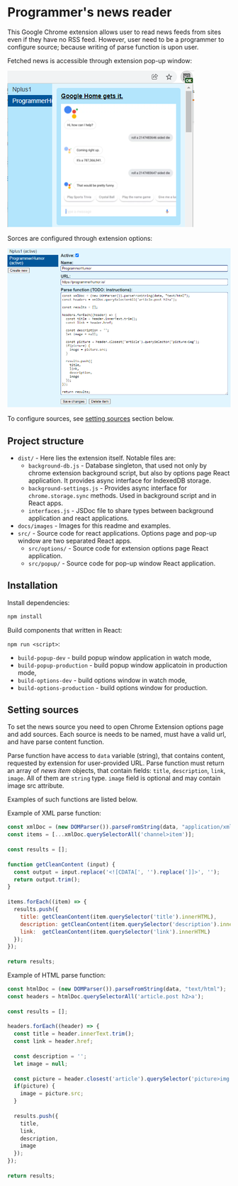 # Programmer's news reader

This Google Chrome extension allows user to read news feeds from sites even if they have no RSS feed. However, user need to be a programmer to configure source; because writing of parse function is upon user.

Fetched news is accessible through extension pop-up window:

![Extension popup window](docs/images/popup.png)

Sorces are configured through extension options:

![Extension options window](docs/images/options.png)

To configure sources, see [setting sources](#setting-sources) section below.

## Project structure

- `dist/` - Here lies the extension itself. Notable files are:
  - `background-db.js` - Database singleton, that used not only by chrome extension background script, but also by options page React application. It provides async interface for IndexedDB storage.
  - `background-settings.js` - Provides async interface for `chrome.storage.sync` methods. Used in background script and in React apps.
  - `interfaces.js` - JSDoc file to share types between background application and react applications.
- `docs/images` - Images for this readme and examples.
- `src/` - Source code for react applications. Options page and pop-up window are two separated React apps.
  - `src/options/` - Source code for extension options page React application.
  - `src/popup/` - Source code for pop-up window React application.

## Installation

Install dependencies:

```bash
npm install
```

Build components that written in React:

`npm run <script>`:

- `build-popup-dev` - build popup window application in watch mode,
- `build-popup-production` - build popup window applicatoin in production mode,
- `build-options-dev` - build options window in watch mode,
- `build-options-production` - build options window for production.

## Setting sources

To set the news source you need to open Chrome Extension options page and add sources. Each source is needs to be named, must have a valid url, and have parse content function.

Parse function have access to `data` variable (string), that contains content, requested by extension for user-provided URL. Parse function must return an array of *news item* objects, that contain fields: `title`, `description`, `link`, `image`. All of them are `string` type. `image` field is optional and may contain image src attribute.

Examples of such functions are listed below.

Example of XML parse function:
```js
const xmlDoc = (new DOMParser()).parseFromString(data, "application/xml");
const items = [...xmlDoc.querySelectorAll('channel>item')];

const results = [];

function getCleanContent (input) {
  const output = input.replace('<![CDATA[', '').replace(']]>', '');
  return output.trim();
}

items.forEach((item) => {
  results.push({
    title: getCleanContent(item.querySelector('title').innerHTML),
    description: getCleanContent(item.querySelector('description').innerHTML),
    link:  getCleanContent(item.querySelector('link').innerHTML)
  });
});

return results;
```

Example of HTML parse function:
```js
const htmlDoc = (new DOMParser()).parseFromString(data, "text/html");
const headers = htmlDoc.querySelectorAll('article.post h2>a');

const results = [];

headers.forEach((header) => {
  const title = header.innerText.trim();
  const link = header.href;

  const description = '';
  let image = null;

  const picture = header.closest('article').querySelector('picture>img');
  if(picture) {
    image = picture.src;
  }

  results.push({
    title,
    link,
    description,
    image
  });
});

return results;
```
